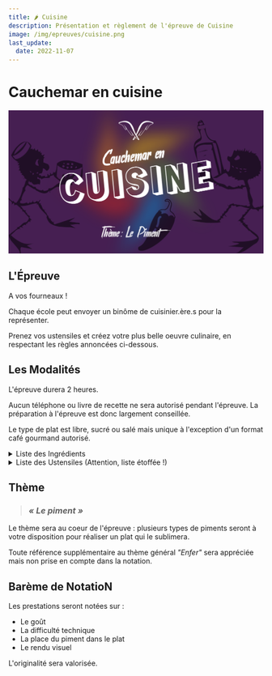 ```yaml
---
title: 🌶️ Cuisine
description: Présentation et règlement de l'épreuve de Cuisine
image: /img/epreuves/cuisine.png
last_update:
  date: 2022-11-07
---
```


# Cauchemar en cuisine

![](/img/epreuves/cuisine.png)

## L'Épreuve

A vos fourneaux ! 

Chaque école peut envoyer un binôme de cuisinier.ère.s pour la représenter. 

Prenez vos ustensiles et créez votre plus belle oeuvre culinaire, en respectant les règles annoncées ci-dessous.

## Les Modalités

L'épreuve durera 2 heures. 

Aucun téléphone ou livre de recette ne sera autorisé pendant l'épreuve. La préparation à l'épreuve est donc largement conseillée.

Le type de plat est libre, sucré ou salé mais unique à l'exception d'un format café gourmand autorisé.

<details>
<summary>Liste des Ingrédients</summary>

Liste des ingrédients mis à votre disposition le jour de l'épreuve :

- piments : piment d’espelette, piments en flocons, piments jalalpeños
- riz 
- pâtes
- pomme de terre
- sel / poivre
- oeufs (6)
- sucre
- farine
- beurre
- huile
- oignon / ail
- légumes de saison
- fruits de saison
- lait
- crème fraiche

Vous pourrez ramener en plus, à votre convenance, les ingrédients suivants :
- vinaigre
- autre type de piment
- herbes aromatiques (coriandre, basilic, persil, aneth, menthe)
- pain
- chocolat
- levure chimique

</details>

<details>
<summary>Liste des Ustensiles (Attention, liste étoffée !)</summary>

Liste des ustensiles fournis pendant l'épreuve : 

- poêles
- casseroles
- couvercles casseroles
- plaques de cuisson électriques
- fours, plaques et plats, maniques
- micro-onde
- dessous de plats
- couteaux/fourchettes/cuillères à soupe/cuillères à café
- ecocups de 25cL 
- bols mélangeurs et bols micro-ondes
- planches à découper, économe, couteau de cuisine
- assiettes
- moules à gateaux
- fouets
- torchons, produit vaisselle, éponge
- spatule en bois
- spatule plate
- passoire
- assiettes et couverts de service

:::warning Attention
Il vous est interdit d'apporter tout ustensile supplémentaire.
:::

</details>

## Thème

> ### ***« Le piment »***

Le thème sera au coeur de l'épreuve : plusieurs types de piments seront à votre disposition pour réaliser un plat qui le sublimera.

Toute référence supplémentaire au thème général *"Enfer"* sera appréciée mais non prise en compte dans la notation.

## Barème de NotatioN

Les prestations seront notées sur :
* Le goût
* La difficulté technique
* La place du piment dans le plat
* Le rendu visuel

L'originalité sera valorisée.